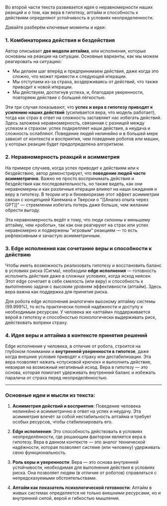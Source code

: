 Во второй части текста развивается идея о неравномерности наших реакций и о том, как вера в гипотезу, аптайм и способность к действиям определяют устойчивость в условиях неопределенности.

Давайте разберём ключевые моменты и идеи:

### 1. **Комбинаторика действия и бездействия**

   Автор описывает **две модели аптайма**, или исполнения, которые основаны на реакции на ситуации. Основные варианты, как мы можем реагировать на ситуацию:
   
   - Мы делаем шаг вперёд и предпринимаем действия, даже когда это сложно, что может привести к следующей итерации.
   - Мы отступаем из-за страха, воздерживаясь от действий, что также приводит к новой итерации.
   - Мы действуем, достигнув успеха, и, благодаря уверенности, повторяем действие с большей лёгкостью.
   
   Эти три случая показывают, что **успех и вера в гипотезу приводят к усилению наших действий** (усиливается вера, что модель работает), тогда как страх в ответ на сложность заставляет нас избегать действий. Здесь заложена неравномерность, связанная с разницей между успехом и страхом: успех подкрепляет наши действия, а неудача и сложность ослабляют. Поведение людей нелинейно и в большей мере зависит от контекста и восприятия, чем поведение роботов или машин, у которых реакция будет предопределена алгоритмом.

### 2. **Неравномерность реакций и асимметрия**

   На примере случаев, когда успех приводит к действиям или к бездействию, автор демонстрирует, что **поведение людей часто асимметрично**. Важно не просто воспринимать действия и бездействия как последовательность, но также видеть, как они неравномерны и как различные итерации влияют на наши ожидания и веру в гипотезу. В теории игр и бихевиоризме этот эффект асимметрии связан с концепцией Канемана и Тверски о "[[Анализ опыта через GPT]]" — стремлении избегать потерь даже больше, чем желании обрести выгоду.

   Эта неравномерность ведёт к тому, что люди склонны к меньшему аптайму, чем «роботы», так как они реагируют на страх или успех неравномерно и подвержены "игровым" реакциям — то есть рефлексивным и зачастую асимметричным.

### 3. **Edge исполнения как сочетание веры и способности к действию**

   Чтобы иметь возможность реализовать гипотезу и восстановить баланс в условиях риска (Сигма), необходим **edge исполнения** — готовность исполнить действия даже в сложных условиях, когда исход неясен. Этот edge сочетает в себе смелость (или веру) и способность к выполнению задачи с высоким уровнем эффективности (аптайм). Здесь вера важна как поддержка для принятия риска. 

   Для робота edge исполнения аналогичен высокому аптайму системы (99.999%), то есть практически полной надёжности и доступу к необходимым ресурсам. У человека же «аптайм» поддерживается верой в гипотезу и способностью психологически выдерживать риск, действовать вопреки страху.

### 4. **Идея веры и аптайма в контексте принятия решений**

   Edge исполнения у человека, в отличие от робота, строится на глубоком понимании и **внутренней уверенности в гипотезе**, даже когда внешние условия приводят к страху или дестабилизации. Эта вера позволяет нажать «спусковой крючок» и выполнить действие, невзирая на возможный негативный исход. Вера в гипотезу — это основа, которая помогает удерживать внутренний баланс и избежать паралича от страха перед неопределённостью.

---

### Основные идеи и мысли из текста:

1. **Асимметрия действий и восприятия**: Поведение человека нелинейно и асимметрично в ответ на успех и неудачу. Эта асимметрия влечёт за собой нестабильность аптайма и требует особых ресурсов, чтобы стабилизировать его.
  
2. **Edge исполнения**: Это способность действовать в условиях неопределённости, где решающим фактором является вера в гипотезу. Вера в данном контексте — это аналог технической надёжности, которая позволяет системе (или человеку) удерживать свою функциональность.

3. **Роль веры и уверенности**: Вера — это основа внутренней устойчивости, необходимая для выполнения действия в условиях риска. Она позволяет людям (в отличие от роботов) справляться с непредсказуемыми обстоятельствами.

4. **Аптайм как показатель психологической готовности**: Аптайм в живых системах определяется не только внешними ресурсами, но и внутренней силой, верой и гибкостью мышления.